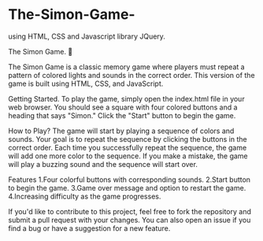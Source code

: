 # The-Simon-Game-
using HTML, CSS and Javascript library JQuery.

The Simon Game. 🎰

The Simon Game is a classic memory game where players must repeat a pattern of colored lights and sounds in the correct order. This version of the game is built using HTML, CSS, and JavaScript.

Getting Started.
To play the game, simply open the index.html file in your web browser. You should see a square with four colored buttons and a heading that says "Simon." Click the "Start" button to begin the game.

How to Play?
The game will start by playing a sequence of colors and sounds. Your goal is to repeat the sequence by clicking the buttons in the correct order. Each time you successfully repeat the sequence, the game will add one more color to the sequence. If you make a mistake, the game will play a buzzing sound and the sequence will start over.

Features
1.Four colorful buttons with corresponding sounds.
2.Start button to begin the game.
3.Game over message and option to restart the game.
4.Increasing difficulty as the game progresses.

If you'd like to contribute to this project, feel free to fork the repository and submit a pull request with your changes. You can also open an issue if you find a bug or have a suggestion for a new feature.
